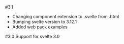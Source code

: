 #3.1 
* Changing component extension to .svelte from .html
* Bumping svelte version to 3.12.1
* Added web pack examples

#3.0
Support for svelte 3.0